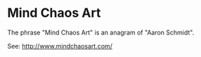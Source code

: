 
# Mind Chaos Art
The phrase "Mind Chaos Art" is an anagram of "Aaron Schmidt".

See: <http://www.mindchaosart.com/>
